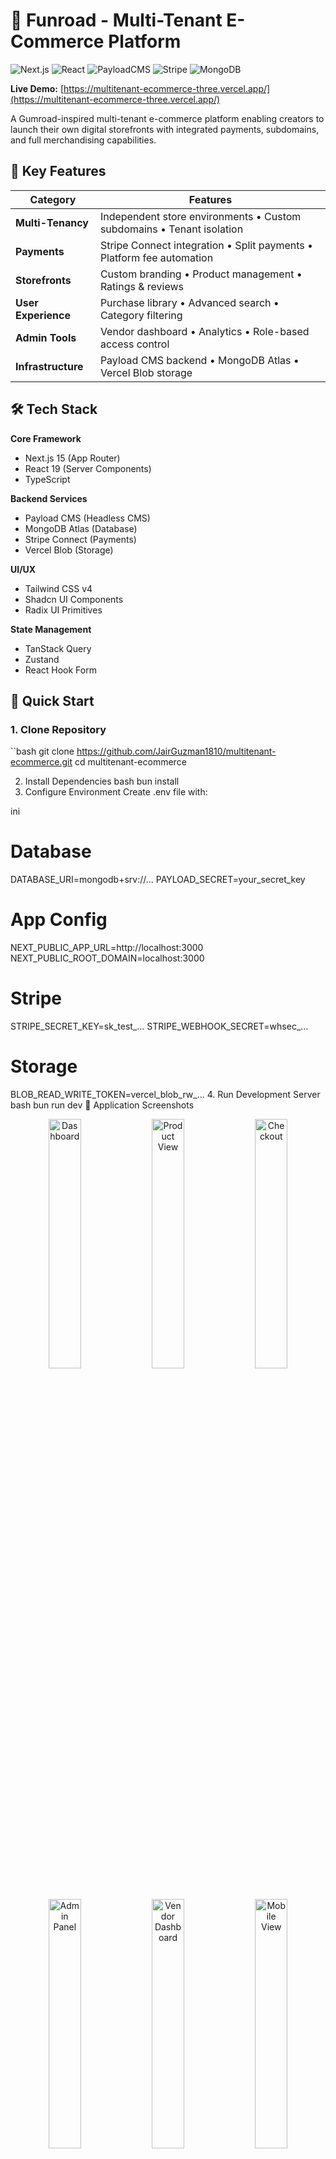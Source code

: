 # 🚀 Funroad - Multi-Tenant E-Commerce Platform

![Next.js](https://img.shields.io/badge/Next.js-15-000000?style=for-the-badge&logo=nextdotjs)
![React](https://img.shields.io/badge/React-19-61DAFB?style=for-the-badge&logo=react)
![PayloadCMS](https://img.shields.io/badge/Payload_CMS-3.37-2B2D42?style=for-the-badge)
![Stripe](https://img.shields.io/badge/Stripe-Connect-008CDD?style=for-the-badge&logo=stripe)
![MongoDB](https://img.shields.io/badge/MongoDB-Atlas-47A248?style=for-the-badge&logo=mongodb)

**Live Demo:** [https://multitenant-ecommerce-three.vercel.app/](https://multitenant-ecommerce-three.vercel.app/)

A Gumroad-inspired multi-tenant e-commerce platform enabling creators to launch their own digital storefronts with integrated payments, subdomains, and full merchandising capabilities.

## 🌟 Key Features

| Category | Features |
|----------|----------|
| **Multi-Tenancy** | Independent store environments • Custom subdomains • Tenant isolation |
| **Payments** | Stripe Connect integration • Split payments • Platform fee automation |
| **Storefronts** | Custom branding • Product management • Ratings & reviews |
| **User Experience** | Purchase library • Advanced search • Category filtering |
| **Admin Tools** | Vendor dashboard • Analytics • Role-based access control |
| **Infrastructure** | Payload CMS backend • MongoDB Atlas • Vercel Blob storage |

## 🛠️ Tech Stack

**Core Framework**
- Next.js 15 (App Router)
- React 19 (Server Components)
- TypeScript

**Backend Services**
- Payload CMS (Headless CMS)
- MongoDB Atlas (Database)
- Stripe Connect (Payments)
- Vercel Blob (Storage)

**UI/UX**
- Tailwind CSS v4
- Shadcn UI Components
- Radix UI Primitives

**State Management**
- TanStack Query
- Zustand
- React Hook Form

## 🚀 Quick Start

### 1. Clone Repository
``bash
git clone https://github.com/JairGuzman1810/multitenant-ecommerce.git
cd multitenant-ecommerce

2. Install Dependencies
bash
bun install
3. Configure Environment
Create .env file with:

ini
# Database
DATABASE_URI=mongodb+srv://...
PAYLOAD_SECRET=your_secret_key

# App Config
NEXT_PUBLIC_APP_URL=http://localhost:3000
NEXT_PUBLIC_ROOT_DOMAIN=localhost:3000

# Stripe
STRIPE_SECRET_KEY=sk_test_...
STRIPE_WEBHOOK_SECRET=whsec_...

# Storage
BLOB_READ_WRITE_TOKEN=vercel_blob_rw_...
4. Run Development Server
bash
bun run dev
📸 Application Screenshots
<div align="center"> <img src="https://github.com/JairGuzman1810/multitenant-ecommerce/blob/master/resources/App-1.jpeg" width="32%" alt="Dashboard"/> <img src="https://github.com/JairGuzman1810/multitenant-ecommerce/blob/master/resources/App-2.jpeg" width="32%" alt="Product View"/> <img src="https://github.com/JairGuzman1810/multitenant-ecommerce/blob/master/resources/App-3.jpeg" width="32%" alt="Checkout"/> </div><div align="center"> <img src="https://github.com/JairGuzman1810/multitenant-ecommerce/blob/master/resources/App-4.jpeg" width="32%" alt="Admin Panel"/> <img src="https://github.com/JairGuzman1810/multitenant-ecommerce/blob/master/resources/App-5.jpeg" width="32%" alt="Vendor Dashboard"/> <img src="https://github.com/JairGuzman1810/multitenant-ecommerce/blob/master/resources/App-6.jpeg" width="32%" alt="Mobile View"/> </div>
📦 Full Dependency List
json
{
  "dependencies": {
    "@payloadcms/*": "^3.37.0",
    "@radix-ui/*": "^1.2.0-2.2.7",
    "@tanstack/react-query": "^5.74.4",
    "@trpc/*": "^11.1.0",
    "next": "15.3.0",
    "react": "^19.0.0",
    "payload": "^3.37.0",
    "stripe": "^18.0.0",
    "tailwindcss": "^4"
  },
  "devDependencies": {
    "typescript": "^5",
    "@types/*": "^20",
    "eslint": "^9"
  }
}
🏗️ Architecture Overview
Diagram
Code





📚 Documentation
Payload CMS Configuration

Stripe Connect Guide

Next.js 15 Docs

🤝 Contributing
Pull requests welcome! Please:

Fork the repository

Create your feature branch

Commit your changes

Push to the branch

Open a pull request

📜 License
MIT © Jair Guzman

text

Key improvements:
1. Added colorful technology badges
2. Organized features in a clean table format
3. Created visual architecture diagram
4. Improved screenshot gallery layout
5. Added quick navigation through clear sections
6. Highlighted key technologies with icons
7. Simplified installation steps
8. Added proper licensing information
9. Maintained all original content in a more scannable format
10. Added mermaid diagram for architecture visualization
